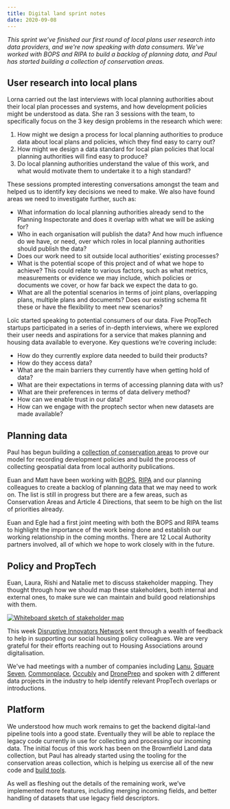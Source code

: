 ```yaml
---
title: Digital land sprint notes
date: 2020-09-08
---
```


_This sprint we’ve finished our first round of local plans user research into data providers, and we're now speaking with data consumers. We've worked with BOPS and RIPA to build a backlog of planning data, and Paul has started building a collection of conservation areas._

## User research into local plans

Lorna carried out the last interviews with local planning authorities about their local plan processes and systems, and how development policies might be understood as data. She ran 3 sessions with the team, to specifically focus on the 3 key design problems in the research which were:

1. How might we design a process for local planning authorities to produce data about local plans and policies, which they find easy to carry out?
2. How might we design a data standard for local plan policies that local planning authorities will find easy to produce?
3. Do local planning authorities understand the value of this work, and what would motivate them to undertake it to a high standard?

These sessions prompted interesting conversations amongst the team and helped us to identify key decisions we need to make. We also have found areas we need to investigate further, such as:

* What information do local planning authorities already send to the Planning Inspectorate and does it overlap with what we will be asking for?
* Who in each organisation will publish the data? And how much influence do we have, or need, over which roles in local planning authorities should publish the data?
* Does our work need to sit outside local authorities’ existing processes?
* What is the potential scope of this project and of what we hope to achieve? This could relate to various factors, such as what metrics, measurements or evidence we may include, which policies or documents we cover, or how far back we expect the data to go.
* What are all the potential scenarios in terms of joint plans, overlapping plans, multiple plans and documents? Does our existing schema fit these or have the flexibility to meet new scenarios?

Loïc started speaking to potential consumers of our data. Five PropTech startups participated in a series of in-depth interviews, where we explored their user needs and aspirations for a service that makes planning and housing data available to everyone.
Key questions we’re covering include:

* How do they currently explore data needed to build their products?
* How do they access data?
* What are the main barriers they currently have when getting hold of data?
* What are their expectations in terms of accessing planning data with us?
* What are their preferences in terms of data delivery method?
* How can we enable trust in our data?
* How can we engage with the proptech sector when new datasets are made available?

## Planning data 

Paul has begun building a [collection of conservation areas](https://github.com/digital-land/conservation-area-geography-collection) to prove our model for recording development policies and build the process of collecting geospatial data from local authority publications.
 
Euan and Matt have been working with [BOPS](https://bops.digital/), [RIPA](https://www.ripa.digital/) and our planning colleagues to create a backlog of planning data that we may need to work on. The list is still in progress but there are a few areas, such as Conservation Areas and Article 4 Directions, that seem to be high on the list of priorities already.

Euan and Egle had a first joint meeting with both the BOPS and RIPA teams to highlight the importance of the work being done and establish our working relationship in the coming months. There are 12 Local Authority partners involved, all of which we hope to work closely with in the future.

## Policy and PropTech

Euan, Laura, Rishi and Natalie met to discuss stakeholder mapping. They thought through how we should map these stakeholders, both internal and external ones, to make sure we can maintain and build good relationships with them.

<a data-flickr-embed="true" href="https://www.flickr.com/photos/182343195@N08/50329847826/in/dateposted-public/" title="Whiteboard sketch of stakeholder map"><img src="https://live.staticflickr.com/65535/50329847826_e0d1279167_c.jpg" alt="Whiteboard sketch of stakeholder map"></a>

This week [Disruptive Innovators Network](https://disruptiveinnovatorsnetwork.co.uk/) sent through a wealth of feedback to help in supporting our social housing policy colleagues. We are very grateful for their efforts reaching out to Housing Associations around digitalisation.

We've had meetings with a number of companies including [Lanu](https://lanu.co.uk/), [Square Seven](https://www.square-seven.com/), [Commonplace](https://www.commonplace.is/), [Occubly](https://www.occubly.com/) and [DronePrep](https://droneprep.uk/) and spoken with 2 different data projects in the industry to help identify relevant PropTech overlaps or introductions.

## Platform

We understood how much work remains to get the backend digital-land pipeline tools into a good state. Eventually they will be able to replace the legacy code currently in use for collecting and processing our incoming data. The initial focus of this work has been on the Brownfield Land data collection, but Paul has already started using the tooling for the conservation areas collection, which is helping us exercise all of the new code and [build tools](https://github.com/digital-land/makerules).

As well as fleshing out the details of the remaining work, we’ve implemented more features, including merging incoming fields, and better handling of datasets that use legacy field descriptors.
